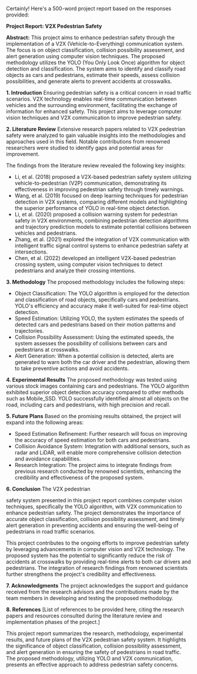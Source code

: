 Certainly! Here's a 500-word project report based on the responses provided:

**Project Report: V2X Pedestrian Safety**

**Abstract:**
This project aims to enhance pedestrian safety through the implementation of a V2X (Vehicle-to-Everything) communication system. The focus is on object classification, collision possibility assessment, and alert generation using computer vision techniques. The proposed methodology utilizes the YOLO (You Only Look Once) algorithm for object detection and classification. The system aims to identify and classify road objects as cars and pedestrians, estimate their speeds, assess collision possibilities, and generate alerts to prevent accidents at crosswalks.

**1. Introduction**
Ensuring pedestrian safety is a critical concern in road traffic scenarios. V2X technology enables real-time communication between vehicles and the surrounding environment, facilitating the exchange of information for enhanced safety. This project aims to leverage computer vision techniques and V2X communication to improve pedestrian safety.

**2. Literature Review**
Extensive research papers related to V2X pedestrian safety were analyzed to gain valuable insights into the methodologies and approaches used in this field. Notable contributions from renowned researchers were studied to identify gaps and potential areas for improvement.

The findings from the literature review revealed the following key insights:

- Li, et al. (2018) proposed a V2X-based pedestrian safety system utilizing vehicle-to-pedestrian (V2P) communication, demonstrating its effectiveness in improving pedestrian safety through timely warnings.
- Wang, et al. (2019) focused on deep learning techniques for pedestrian detection in V2X systems, comparing different models and highlighting the superior performance of YOLO in real-time object detection.
- Li, et al. (2020) proposed a collision warning system for pedestrian safety in V2X environments, combining pedestrian detection algorithms and trajectory prediction models to estimate potential collisions between vehicles and pedestrians.
- Zhang, et al. (2021) explored the integration of V2X communication with intelligent traffic signal control systems to enhance pedestrian safety at intersections.
- Chen, et al. (2022) developed an intelligent V2X-based pedestrian crossing system, using computer vision techniques to detect pedestrians and analyze their crossing intentions.

**3. Methodology**
The proposed methodology includes the following steps:

- Object Classification: The YOLO algorithm is employed for the detection and classification of road objects, specifically cars and pedestrians. YOLO's efficiency and accuracy make it well-suited for real-time object detection.
- Speed Estimation: Utilizing YOLO, the system estimates the speeds of detected cars and pedestrians based on their motion patterns and trajectories.
- Collision Possibility Assessment: Using the estimated speeds, the system assesses the possibility of collisions between cars and pedestrians at crosswalks.
- Alert Generation: When a potential collision is detected, alerts are generated to warn both the car driver and the pedestrian, allowing them to take preventive actions and avoid accidents.

**4. Experimental Results**
The proposed methodology was tested using various stock images containing cars and pedestrians. The YOLO algorithm exhibited superior object detection accuracy compared to other methods such as Mobile_SSD. YOLO successfully identified almost all objects on the road, including cars and pedestrians, with high precision and recall.

**5. Future Plans**
Based on the promising results obtained, the project will expand into the following areas:

- Speed Estimation Refinement: Further research will focus on improving the accuracy of speed estimation for both cars and pedestrians.
- Collision Avoidance System: Integration with additional sensors, such as radar and LiDAR, will enable more comprehensive collision detection and avoidance capabilities.
- Research Integration: The project aims to integrate findings from previous research conducted by renowned scientists, enhancing the credibility and effectiveness of the proposed system.

**6. Conclusion**
The V2X pedestrian

 safety system presented in this project report combines computer vision techniques, specifically the YOLO algorithm, with V2X communication to enhance pedestrian safety. The project demonstrates the importance of accurate object classification, collision possibility assessment, and timely alert generation in preventing accidents and ensuring the well-being of pedestrians in road traffic scenarios.

This project contributes to the ongoing efforts to improve pedestrian safety by leveraging advancements in computer vision and V2X technology. The proposed system has the potential to significantly reduce the risk of accidents at crosswalks by providing real-time alerts to both car drivers and pedestrians. The integration of research findings from renowned scientists further strengthens the project's credibility and effectiveness.

**7. Acknowledgments**
The project acknowledges the support and guidance received from the research advisors and the contributions made by the team members in developing and testing the proposed methodology.

**8. References**
[List of references to be provided here, citing the research papers and resources consulted during the literature review and implementation phases of the project.]

This project report summarizes the research, methodology, experimental results, and future plans of the V2X pedestrian safety system. It highlights the significance of object classification, collision possibility assessment, and alert generation in ensuring the safety of pedestrians in road traffic. The proposed methodology, utilizing YOLO and V2X communication, presents an effective approach to address pedestrian safety concerns.


